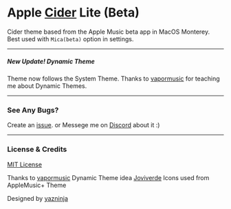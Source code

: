# Apple [Cider](https://cider.sh/) Lite (Beta)

Cider theme based from the Apple Music beta app in MacOS Monterey.
Best used with `Mica(beta)` option in settings. 

---
##### New Update! Dynamic Theme
Theme now follows the System Theme. Thanks to [vapormusic](https://github.com/vapormusic) for teaching me about Dynamic Themes.

---

### See Any Bugs?
Create an [issue](https://github.com/yazninja/apple-cider-lite/issues).
or
Messege me on [Discord](http://discord.com/users/325495275454070786) about it :)

---

### License & Credits
[MIT License](https://github.com/yazninja/apple-cider-lite/blob/main/LICENSE)


Thanks to
[vapormusic](https://github.com/vapormusic) Dynamic Theme idea
[Joviverde](https://github.com/Joviverde) Icons used from AppleMusic+ Theme

Designed by [yazninja](https://github.com/yazninja)